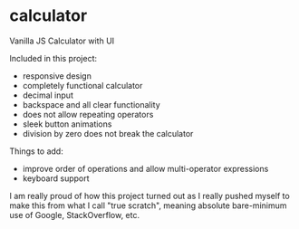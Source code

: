 # calculator
Vanilla JS Calculator with UI

Included in this project:
- responsive design
- completely functional calculator
- decimal input
- backspace and all clear functionality
- does not allow repeating operators
- sleek button animations
- division by zero does not break the calculator

Things to add:
- improve order of operations and allow multi-operator expressions
- keyboard support

I am really proud of how this project turned out as I really pushed myself to make this from what I call "true scratch", meaning absolute bare-minimum use of Google, StackOverflow, etc. 

